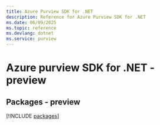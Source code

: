 ```yaml
---
title: Azure Purview SDK for .NET
description: Reference for Azure Purview SDK for .NET
ms.date: 06/09/2025
ms.topic: reference
ms.devlang: dotnet
ms.service: purview
---
```

# Azure purview SDK for .NET - preview
## Packages - preview
[!INCLUDE [packages](purview-index.md)]